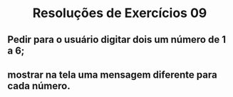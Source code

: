 <h1 align="center">Resoluções de Exercícios 09</h1>

## Pedir para o usuário digitar dois um número de 1 a 6;
## mostrar na tela uma mensagem diferente para cada número.